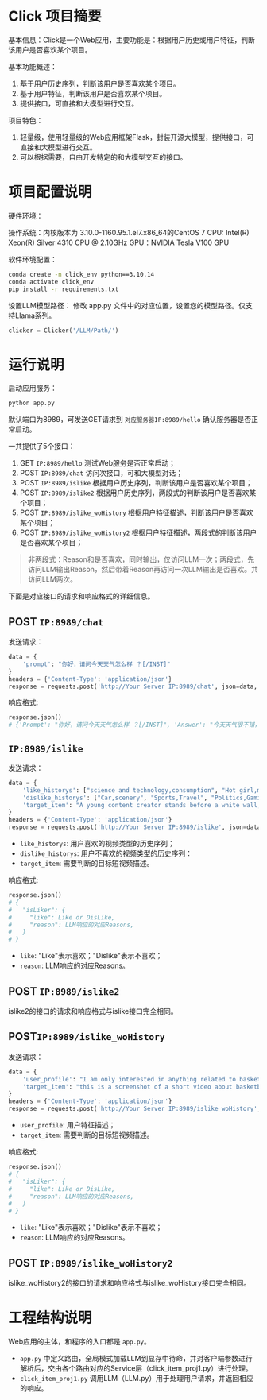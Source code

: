 # Click 项目摘要

基本信息：Click是一个Web应用，主要功能是：根据用户历史或用户特征，判断该用户是否喜欢某个项目。

基本功能概述：
1. 基于用户历史序列，判断该用户是否喜欢某个项目。
2. 基于用户特征，判断该用户是否喜欢某个项目。
3. 提供接口，可直接和大模型进行交互。

项⽬特⾊：
1. 轻量级，使用轻量级的Web应用框架Flask，封装开源大模型，提供接口，可直接和大模型进行交互。
2. 可以根据需要，自由开发特定的和大模型交互的接口。

# 项目配置说明

硬件环境：

操作系统：内核版本为 3.10.0-1160.95.1.el7.x86_64的CentOS 7
CPU: Intel(R) Xeon(R) Silver 4310 CPU @ 2.10GHz
GPU：NVIDIA Tesla V100 GPU

软件环境配置：
```bash
conda create -n click_env python==3.10.14
conda activate click_env
pip install -r requirements.txt
```

设置LLM模型路径：
修改 app.py 文件中的对应位置，设置您的模型路径。仅支持Llama系列。
```python
clicker = Clicker('/LLM/Path/')
```

# 运行说明
启动应用服务：
```python
python app.py
```
默认端口为8989，可发送GET请求到 `对应服务器IP:8989/hello` 确认服务器是否正常启动。

一共提供了5个接口：
1. GET `IP:8989/hello` 测试Web服务是否正常启动；
2. POST `IP:8989/chat` 访问次接口，可和大模型对话；
3. POST `IP:8989/islike` 根据用户历史序列，判断该用户是否喜欢某个项目；
4. POST `IP:8989/islike2` 根据用户历史序列，两段式的判断该用户是否喜欢某个项目；
5. POST `IP:8989/islike_woHistory` 根据用户特征描述，判断该用户是否喜欢某个项目；
6. POST `IP:8989/islike_woHistory2` 根据用户特征描述，两段式的判断该用户是否喜欢某个项目；
> 非两段式：Reason和是否喜欢，同时输出，仅访问LLM一次；两段式，先访问LLM输出Reason，然后带着Reason再访问一次LLM输出是否喜欢。共访问LLM两次。

下面是对应接口的请求和响应格式的详细信息。
## POST `IP:8989/chat` 
发送请求：
```python
data = {
    'prompt': "你好，请问今天天气怎么样 ？[/INST]"
}
headers = {'Content-Type': 'application/json'}
response = requests.post('http://Your Server IP:8989/chat', json=data, headers=headers)
```
响应格式:
```python
response.json()
# {'Prompt': "你好，请问今天天气怎么样 ？[/INST]", 'Answer': "今天天气很不错，适合外出郊游。"}
```

## `IP:8989/islike`
发送请求：
```python
data = {
    'like_historys': ["science and technology,consumption", "Hot girl,music", "military,history", "Health,medical care", "military,Hot girl"],
    'dislike_historys': ["Car,scenery", "Sports,Travel", "Politics,Gaming", "cooking,lifestyle", "scenery,lifestyle"],
    'target_item': "A young content creator stands before a white wall, adorned with cat ears and dressed in a colorful outfit. She flashes a cheerful smile while making peace or victory signs."
}
headers = {'Content-Type': 'application/json'}
response = requests.post('http://Your Server IP:8989/islike', json=data, headers=headers)
```
- `like_historys`: 用户喜欢的视频类型的历史序列；
- `dislike_historys`: 用户不喜欢的视频类型的历史序列：
- `target_item`: 需要判断的目标短视频描述。

响应格式:
```python
response.json()
# {
#   "isLiker": {
#     "like": Like or DisLike,
#     "reason": LLM响应的对应Reasons,
#   }
# }
```
- `like`: "Like"表示喜欢；"Dislike"表示不喜欢；
- `reason`: LLM响应的对应Reasons。

## POST `IP:8989/islike2`
islike2的接口的请求和响应格式与islike接口完全相同。

## POST`IP:8989/islike_woHistory`
发送请求：
```python
data = {
    'user_profile': "I am only interested in anything related to basketball. I'm less interested in other topics such as cars, movies, etc.",
    'target_item': "this is a screenshot of a short video about basketball."
}
headers = {'Content-Type': 'application/json'}
response = requests.post('http://Your Server IP:8989/islike_woHistory', json=data, headers=headers)
```
- `user_profile`: 用户特征描述；
- `target_item`: 需要判断的目标短视频描述。

响应格式:
```python
response.json()
# {
#   "isLiker": {
#     "like": Like or DisLike,
#     "reason": LLM响应的对应Reasons,
#   }
# }
```
- `like`: "Like"表示喜欢；"Dislike"表示不喜欢；
- `reason`: LLM响应的对应Reasons。

## POST `IP:8989/islike_woHistory2`
islike_woHistory2的接口的请求和响应格式与islike_woHistory接口完全相同。

# 工程结构说明

Web应用的主体，和程序的入口都是 `app.py`。
- `app.py` 中定义路由，全局模式加载LLM到显存中待命，并对客户端参数进行解析后，交由各个路由对应的Service层（click_item_proj1.py）进行处理。
- `click_item_proj1.py` 调用LLM（LLM.py）用于处理用户请求，并返回相应的响应。

